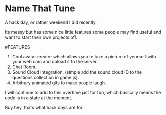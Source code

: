 Name That Tune
============

A hack day, or rather weekend I did recently. 

Its messy but has some nice little features some people may find useful and want to start their own projects off. 

#FEATURES

1. Cool avatar creator which allows you to take a picture of yourself with your web cam and upload it to the server.
2. Chat Room.
3. Sound Cloud Integration. (simple add the sound cloud ID to the questions collection in game.js).
4. Arbitrary animated gifs to make people laugh. 


I will continue to add to this overtime just for fun, which basically means the code is in a state at the moment. 

Buy hey, thats what hack days are for!

